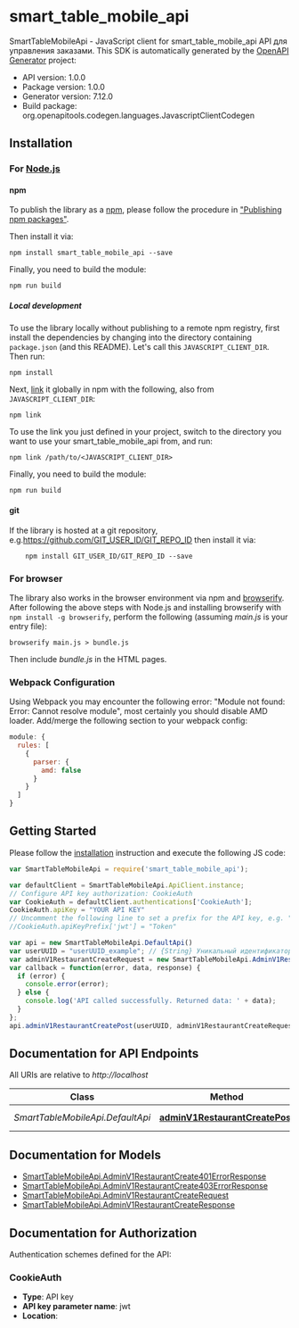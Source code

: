 # smart_table_mobile_api

SmartTableMobileApi - JavaScript client for smart_table_mobile_api
API для управления заказами.
This SDK is automatically generated by the [OpenAPI Generator](https://openapi-generator.tech) project:

- API version: 1.0.0
- Package version: 1.0.0
- Generator version: 7.12.0
- Build package: org.openapitools.codegen.languages.JavascriptClientCodegen

## Installation

### For [Node.js](https://nodejs.org/)

#### npm

To publish the library as a [npm](https://www.npmjs.com/), please follow the procedure in ["Publishing npm packages"](https://docs.npmjs.com/getting-started/publishing-npm-packages).

Then install it via:

```shell
npm install smart_table_mobile_api --save
```

Finally, you need to build the module:

```shell
npm run build
```

##### Local development

To use the library locally without publishing to a remote npm registry, first install the dependencies by changing into the directory containing `package.json` (and this README). Let's call this `JAVASCRIPT_CLIENT_DIR`. Then run:

```shell
npm install
```

Next, [link](https://docs.npmjs.com/cli/link) it globally in npm with the following, also from `JAVASCRIPT_CLIENT_DIR`:

```shell
npm link
```

To use the link you just defined in your project, switch to the directory you want to use your smart_table_mobile_api from, and run:

```shell
npm link /path/to/<JAVASCRIPT_CLIENT_DIR>
```

Finally, you need to build the module:

```shell
npm run build
```

#### git

If the library is hosted at a git repository, e.g.https://github.com/GIT_USER_ID/GIT_REPO_ID
then install it via:

```shell
    npm install GIT_USER_ID/GIT_REPO_ID --save
```

### For browser

The library also works in the browser environment via npm and [browserify](http://browserify.org/). After following
the above steps with Node.js and installing browserify with `npm install -g browserify`,
perform the following (assuming *main.js* is your entry file):

```shell
browserify main.js > bundle.js
```

Then include *bundle.js* in the HTML pages.

### Webpack Configuration

Using Webpack you may encounter the following error: "Module not found: Error:
Cannot resolve module", most certainly you should disable AMD loader. Add/merge
the following section to your webpack config:

```javascript
module: {
  rules: [
    {
      parser: {
        amd: false
      }
    }
  ]
}
```

## Getting Started

Please follow the [installation](#installation) instruction and execute the following JS code:

```javascript
var SmartTableMobileApi = require('smart_table_mobile_api');

var defaultClient = SmartTableMobileApi.ApiClient.instance;
// Configure API key authorization: CookieAuth
var CookieAuth = defaultClient.authentications['CookieAuth'];
CookieAuth.apiKey = "YOUR API KEY"
// Uncomment the following line to set a prefix for the API key, e.g. "Token" (defaults to null)
//CookieAuth.apiKeyPrefix['jwt'] = "Token"

var api = new SmartTableMobileApi.DefaultApi()
var userUUID = "userUUID_example"; // {String} Уникальный идентификатор пользователя
var adminV1RestaurantCreateRequest = new SmartTableMobileApi.AdminV1RestaurantCreateRequest(); // {AdminV1RestaurantCreateRequest} 
var callback = function(error, data, response) {
  if (error) {
    console.error(error);
  } else {
    console.log('API called successfully. Returned data: ' + data);
  }
};
api.adminV1RestaurantCreatePost(userUUID, adminV1RestaurantCreateRequest, callback);

```

## Documentation for API Endpoints

All URIs are relative to *http://localhost*

Class | Method | HTTP request | Description
------------ | ------------- | ------------- | -------------
*SmartTableMobileApi.DefaultApi* | [**adminV1RestaurantCreatePost**](docs/DefaultApi.md#adminV1RestaurantCreatePost) | **POST** /admin/v1/restaurant/create | Создание ресторана


## Documentation for Models

 - [SmartTableMobileApi.AdminV1RestaurantCreate401ErrorResponse](docs/AdminV1RestaurantCreate401ErrorResponse.md)
 - [SmartTableMobileApi.AdminV1RestaurantCreate403ErrorResponse](docs/AdminV1RestaurantCreate403ErrorResponse.md)
 - [SmartTableMobileApi.AdminV1RestaurantCreateRequest](docs/AdminV1RestaurantCreateRequest.md)
 - [SmartTableMobileApi.AdminV1RestaurantCreateResponse](docs/AdminV1RestaurantCreateResponse.md)


## Documentation for Authorization


Authentication schemes defined for the API:
### CookieAuth


- **Type**: API key
- **API key parameter name**: jwt
- **Location**: 

